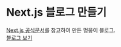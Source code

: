 # Next.js 블로그 만들기

[Next.js 공식문서](https://nextjs.org/learn)를 참고하여 만든 멍뭉이 블로그.  
[블로그 보기](https://nextjs-dog-bl-og.vercel.app/)  
